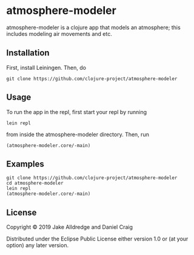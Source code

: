 # atmosphere-modeler

atmosphere-modeler is a clojure app that models an atmosphere; this includes modeling air movements and etc.

## Installation

First, install Leiningen.
Then, do 

    git clone https://github.com/clojure-project/atmosphere-modeler

## Usage

To run the app in the repl, first start your repl by running 

    lein repl

from inside the atmosphere-modeler directory. Then, run 

    (atmosphere-modeler.core/-main)

## Examples

    git clone https://github.com/clojure-project/atmosphere-modeler
    cd atmosphere-modeler
    lein repl
    (atmosphere-modeler.core/-main)

## License

Copyright © 2019 Jake Alldredge and Daniel Craig

Distributed under the Eclipse Public License either version 1.0 or (at
your option) any later version.

